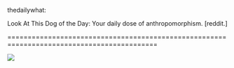 <!--
id: 2984405055
link: http://tumblr.atmos.org/post/2984405055/thedailywhat-look-at-this-dog-of-the-day-your
slug: thedailywhat-look-at-this-dog-of-the-day-your
date: Fri Jan 28 2011 17:09:33 GMT-0800 (PST)
publish: 2011-01-028
tags: 
title: thedailywhat:

Look At This Dog of the Day: Your daily dose of anthropomorphism.
[reddit.]

-->


thedailywhat:

Look At This Dog of the Day: Your daily dose of anthropomorphism.
[reddit.]

===========================================================================================

![](http://25.media.tumblr.com/tumblr_lfqrfbVQv71qzpwi0o1_1280.jpg)

